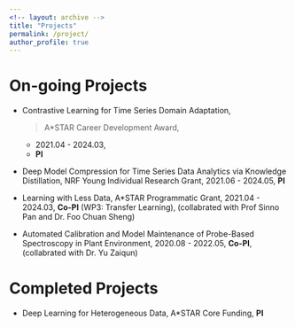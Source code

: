 ```yaml
---
<!-- layout: archive -->
title: "Projects"
permalink: /project/
author_profile: true
---
```

# On-going Projects
* Contrastive Learning for Time Series Domain Adaptation, 
  > A*STAR Career Development Award, 
  - 2021.04 - 2024.03, 
  - <b>PI</b>

* Deep Model Compression for Time Series Data Analytics via Knowledge Distillation, NRF Young Individual Research Grant, 2021.06 - 2024.05, **PI**

* Learning with Less Data, A*STAR Programmatic Grant, 2021.04 - 2024.03, <b>Co-PI</b> (WP3: Transfer Learning), (collabrated with Prof Sinno Pan and Dr. Foo Chuan Sheng)

* Automated Calibration and Model Maintenance of Probe-Based Spectroscopy in Plant Environment, 2020.08 - 2022.05, <b>Co-PI</b>, (collabrated with Dr. Yu Zaiqun)

# Completed Projects
* Deep Learning for Heterogeneous Data, A*STAR Core Funding, <b>PI</b>


